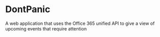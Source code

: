 # DontPanic
A web application that uses the Office 365 unified API to give a view of upcoming events that require attention
